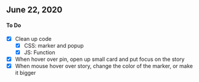 ## June 22, 2020

#### To Do
- [x] Clean up code
    - [x] CSS: marker and popup
    - [x] JS: Function
- [x] When hover over pin, open up small card and put focus on the story
- [x] When mouse hover over story, change the color of the marker, or make it bigger